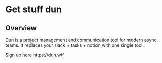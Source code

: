 # Get stuff dun

## Overview

Dun is a project management and communication tool for modern async teams.
It replaces your slack + tasks + notion with one single tool.

Sign up here https://dun.wtf